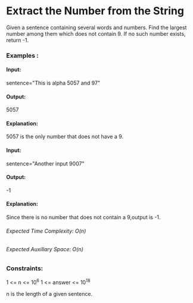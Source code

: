 # Extract the Number from the String
Given a sentence containing several words and numbers. Find the largest number among them which does not contain 9. If no such number exists, return -1.

### Examples :
#### Input:
sentence="This is alpha 5057 and 97"
#### Output:
5057
#### Explanation:
5057 is the only number that does
not have a 9.

#### Input:
sentence="Another input 9007"
#### Output:
-1
#### Explanation: 
Since there is no number that
does not contain a 9,output is -1.

###### Expected Time Complexity: O(n)
###### Expected Auxillary Space: O(n)

### Constraints:
1 <= n <= $`10^6`$
1 <= answer <= $`10^18`$

n is the length of a given sentence.

